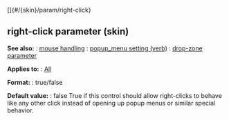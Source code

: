 []{#/{skin}/param/right-click}
## right-click parameter (skin)
**See also:**
:   [mouse handling](#/DM/mose)
:   [popup_menu setting (verb)](#/set/popup_menu)
:   [drop-zone parameter](#/%7Bskin%7D/param/drop-zone)
<!-- -->
**Applies to:**
:   [All](#/%7Bskin%7D/control)
<!-- -->
**Format:**
:   true/false
<!-- -->
**Default value:**
:   false
True if this control should allow right-clicks to behave like any other
click instead of opening up popup menus or similar special behavior.